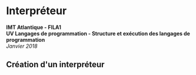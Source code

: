 # Interpréteur
**IMT Atlantique - FILA1**  
**UV Langages de programmation - Structure et exécution des langages de programmation**  
*Janvier 2018*

## Création d'un interpréteur

